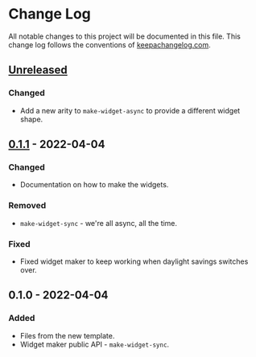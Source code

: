 # Change Log
All notable changes to this project will be documented in this file. This change log follows the conventions of [keepachangelog.com](http://keepachangelog.com/).

## [Unreleased]
### Changed
- Add a new arity to `make-widget-async` to provide a different widget shape.

## [0.1.1] - 2022-04-04
### Changed
- Documentation on how to make the widgets.

### Removed
- `make-widget-sync` - we're all async, all the time.

### Fixed
- Fixed widget maker to keep working when daylight savings switches over.

## 0.1.0 - 2022-04-04
### Added
- Files from the new template.
- Widget maker public API - `make-widget-sync`.

[Unreleased]: https://github.com/fullstack/backend/compare/0.1.1...HEAD
[0.1.1]: https://github.com/fullstack/backend/compare/0.1.0...0.1.1
